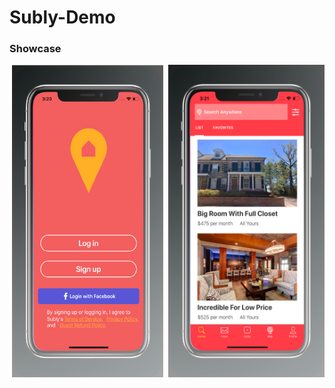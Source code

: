 # Subly-Demo

### Showcase

<img src="https://github.com/Rdbrennan/Subly-Demo/blob/master/ss.png" width="250" height = "500">
<img src="https://github.com/Rdbrennan/Subly-Demo/blob/master/ss1.png" width="250" height = "500">
